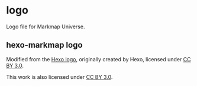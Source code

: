 # logo
Logo file for Markmap Universe.

## hexo-markmap logo

Modified from the [Hexo logo](https://github.com/hexojs/logo/), originally created by Hexo, licensed under [CC BY 3.0](https://creativecommons.org/licenses/by/3.0/).

This work is also licensed under [CC BY 3.0](https://creativecommons.org/licenses/by/3.0/). 
